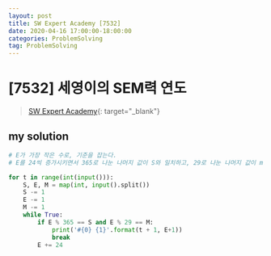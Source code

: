 ```yaml
---
layout: post
title: SW Expert Academy [7532]
date: 2020-04-16 17:00:00-18:00:00
categories: ProblemSolving
tag: ProblemSolving
---
```


# [7532] 세영이의 SEM력 연도
> [SW Expert Academy](https://swexpertacademy.com/main/main.do){: target="_blank"}

## my solution
```python
# E가 가장 작은 수로, 기준을 잡는다.
# E를 24씩 증가시키면서 365로 나눈 나머지 값이 S와 일치하고, 29로 나눈 나머지 값이 m이랑 일치할 때의 값이 정답

for t in range(int(input())):
    S, E, M = map(int, input().split())
    S -= 1
    E -= 1
    M -= 1
    while True:
        if E % 365 == S and E % 29 == M:
            print('#{0} {1}'.format(t + 1, E+1))
            break
        E += 24

```
